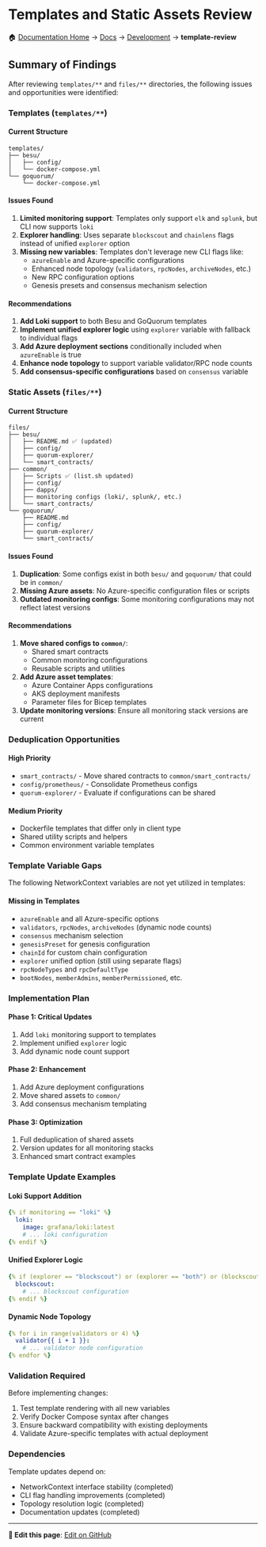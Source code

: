 # Templates and Static Assets Review

🏠 [Documentation Home](../README.md) → [Docs](../docs/) → [Development](../docs/development/) → **template-review**


## Summary of Findings

After reviewing `templates/**` and `files/**` directories, the following issues and opportunities were identified:

### Templates (`templates/**`)

#### Current Structure
```
templates/
├── besu/
│   ├── config/
│   └── docker-compose.yml
└── goquorum/
    └── docker-compose.yml
```

#### Issues Found
1. **Limited monitoring support**: Templates only support `elk` and `splunk`, but CLI now supports `loki`
2. **Explorer handling**: Uses separate `blockscout` and `chainlens` flags instead of unified `explorer` option
3. **Missing new variables**: Templates don't leverage new CLI flags like:
   - `azureEnable` and Azure-specific configurations
   - Enhanced node topology (`validators`, `rpcNodes`, `archiveNodes`, etc.)
   - New RPC configuration options
   - Genesis presets and consensus mechanism selection

#### Recommendations
1. **Add Loki support** to both Besu and GoQuorum templates
2. **Implement unified explorer logic** using `explorer` variable with fallback to individual flags
3. **Add Azure deployment sections** conditionally included when `azureEnable` is true
4. **Enhance node topology** to support variable validator/RPC node counts
5. **Add consensus-specific configurations** based on `consensus` variable

### Static Assets (`files/**`)

#### Current Structure
```
files/
├── besu/
│   ├── README.md ✅ (updated)
│   ├── config/
│   ├── quorum-explorer/
│   └── smart_contracts/
├── common/ 
│   ├── Scripts ✅ (list.sh updated)
│   ├── config/
│   ├── dapps/
│   ├── monitoring configs (loki/, splunk/, etc.)
│   └── smart_contracts/
└── goquorum/
    ├── README.md
    ├── config/ 
    ├── quorum-explorer/
    └── smart_contracts/
```

#### Issues Found
1. **Duplication**: Some configs exist in both `besu/` and `goquorum/` that could be in `common/`
2. **Missing Azure assets**: No Azure-specific configuration files or scripts
3. **Outdated monitoring configs**: Some monitoring configurations may not reflect latest versions

#### Recommendations  
1. **Move shared configs to `common/`**: 
   - Shared smart contracts
   - Common monitoring configurations
   - Reusable scripts and utilities
2. **Add Azure asset templates**:
   - Azure Container Apps configurations
   - AKS deployment manifests  
   - Parameter files for Bicep templates
3. **Update monitoring versions**: Ensure all monitoring stack versions are current

### Deduplication Opportunities

#### High Priority
- `smart_contracts/` - Move shared contracts to `common/smart_contracts/`
- `config/prometheus/` - Consolidate Prometheus configs
- `quorum-explorer/` - Evaluate if configurations can be shared

#### Medium Priority  
- Dockerfile templates that differ only in client type
- Shared utility scripts and helpers
- Common environment variable templates

### Template Variable Gaps

The following NetworkContext variables are not yet utilized in templates:

#### Missing in Templates
- `azureEnable` and all Azure-specific options
- `validators`, `rpcNodes`, `archiveNodes` (dynamic node counts)
- `consensus` mechanism selection
- `genesisPreset` for genesis configuration
- `chainId` for custom chain configuration
- `explorer` unified option (still using separate flags)
- `rpcNodeTypes` and `rpcDefaultType`
- `bootNodes`, `memberAdmins`, `memberPermissioned`, etc.

### Implementation Plan

#### Phase 1: Critical Updates
1. Add `loki` monitoring support to templates
2. Implement unified `explorer` logic
3. Add dynamic node count support

#### Phase 2: Enhancement
1. Add Azure deployment configurations
2. Move shared assets to `common/`
3. Add consensus mechanism templating

#### Phase 3: Optimization
1. Full deduplication of shared assets
2. Version updates for all monitoring stacks
3. Enhanced smart contract examples

### Template Update Examples

#### Loki Support Addition
```yaml
{% if monitoring == "loki" %}
  loki:
    image: grafana/loki:latest
    # ... loki configuration
{% endif %}
```

#### Unified Explorer Logic
```yaml
{% if (explorer == "blockscout") or (explorer == "both") or (blockscout and not explorer) %}
  blockscout:
    # ... blockscout configuration  
{% endif %}
```

#### Dynamic Node Topology
```yaml
{% for i in range(validators or 4) %}
  validator{{ i + 1 }}:
    # ... validator node configuration
{% endfor %}
```

### Validation Required

Before implementing changes:
1. Test template rendering with all new variables
2. Verify Docker Compose syntax after changes
3. Ensure backward compatibility with existing deployments
4. Validate Azure-specific templates with actual deployment

### Dependencies

Template updates depend on:
- NetworkContext interface stability (completed)
- CLI flag handling improvements (completed) 
- Topology resolution logic (completed)
- Documentation updates (completed)
---

**📝 Edit this page**: [Edit on GitHub](https://github.com/Defi-Oracle-Tooling/Revamp-of-QDQ/edit/feat/regional-topology-config/docs/development/template-review.md)
